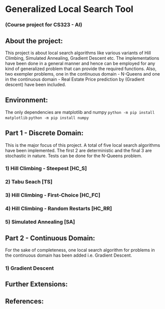 # Generalized Local Search Tool
### (Course project for CS323 - AI)

## About the project:
This project is about local search algorithms like various variants of Hill Climbing, Simulated Annealing, Gradient Descent etc. The implementations have been done in a general manner and hence can be employed for any kind of generalized problem that can provide the required functions. Also, two exempler problems, one in the continuous domain - N-Queens and one in the continuous domain - Real Estate Price prediction by (Gradient descent) have been included.

## Environment:
The only dependencies are matplotlib and numpy
`python -m pip install matplotlib`
`python -m pip install numpy`

## Part 1 - Discrete Domain:
This is the major focus of this project. A total of five local search algorithms have been implemented. The first 2 are deterministic and the final 3 are stochastic in nature. Tests can be done for the N-Queens problem.

### 1) Hill Climbing - Steepest [HC_S]
### 2) Tabu Seach [TS]
### 3) Hill Climbing - First-Choice [HC_FC]
### 4) Hill Climbing - Random Restarts [HC_RR]
### 5) Simulated Annealing [SA]

## Part 2 - Continuous Domain:
For the sake of completeness, one local search algorithm for problems in the continuous domain has been added i.e. Gradient Descent.

### 1) Gradient Descent

## Further Extensions:


## References: